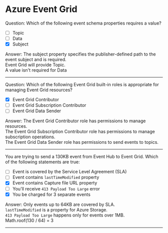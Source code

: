 # Azure Event Grid

Question: Which of the following event schema properties requires a value?

- [ ] Topic
- [ ] Data
- [x] Subject

Answer: The subject property specifies the publisher-defined path to the event subject and is required.  
Event Grid will provide Topic.  
A value isn't required for Data

---

Question: Which of the following Event Grid built-in roles is appropriate for managing Event Grid resources?

- [x] Event Grid Contributor
- [ ] Event Grid Subscription Contributor
- [ ] Event Grid Data Sender

Answer: The Event Grid Contributor role has permissions to manage resources.  
The Event Grid Subscription Contributor role has permissions to manage subscription operations.  
The Event Grid Data Sender role has permissions to send events to topics.

---

You are trying to send a 130KB event from Event Hub to Event Grid. Which of the following statements are true:

- [ ] Event is covered by the Service Level Agreement (SLA)
- [ ] Event contains `lastTimeModified` property
- [x] Event contains Capture file URL property
- [ ] You'll receive `413 Payload Too Large` error
- [x] You be charged for 3 separate events

Answer: Only events up to 64KB are covered by SLA.  
`lastTimeModified` is a property for Azure Storage.  
`413 Payload Too Large` happens only for events over 1MB.  
Math.roof(130 / 64) = 3

---
